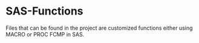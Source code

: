 # SAS-Functions
Files that can be found in the project are customized functions either using MACRO or PROC FCMP in SAS.
